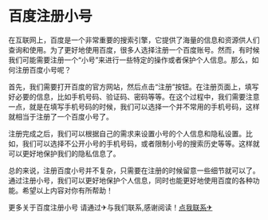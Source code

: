 # 百度注册小号

在互联网上，百度是一个非常重要的搜索引擎，它提供了海量的信息和资源供人们查询和使用。为了更好地使用百度，很多人选择注册一个百度账号。然而，有时候我们可能需要注册一个“小号”来进行一些特定的操作或者保护个人信息。那么，如何注册百度小号呢？

首先，我们需要打开百度的官方网站，然后点击“注册”按钮。在注册页面上，填写好必要的信息，比如手机号码、验证码、密码等等。在这个过程中，我们需要注意一点，就是在填写手机号码的时候，我们可以选择一个并不常用的手机号码，这样就相当于注册了一个百度小号了。

注册完成之后，我们可以根据自己的需求来设置小号的个人信息和隐私设置。比如，我们可以选择不公开小号的手机号码，或者限制小号的搜索历史等等。这样就可以更好地保护我们的隐私信息了。

总的来说，注册百度小号并不复杂，只需要在注册的时候留意一些细节就可以了。通过注册小号，我们可以更好地保护个人信息，同时也能更好地使用百度的各种功能。希望以上内容对你有所帮助！

更多关于百度注册小号 请通过✈与我们联系,感谢阅读！[点我联系✈](https://faq.k02.cc)